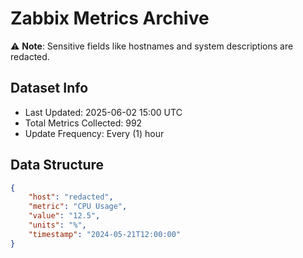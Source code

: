 # Zabbix Metrics Archive

⚠️ **Note**: Sensitive fields like hostnames and system descriptions are redacted.

## Dataset Info
- Last Updated: 2025-06-02 15:00 UTC
- Total Metrics Collected: 992
- Update Frequency: Every (1) hour

## Data Structure
```json
{
    "host": "redacted",
    "metric": "CPU Usage",
    "value": "12.5",
    "units": "%",
    "timestamp": "2024-05-21T12:00:00"
}
```
